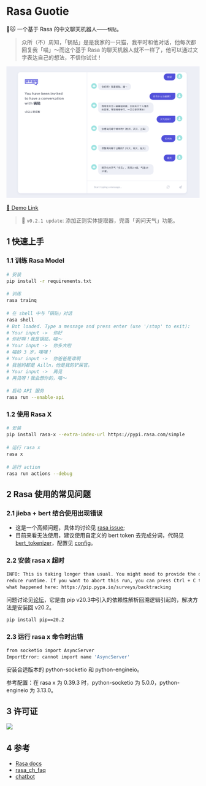 # Rasa Guotie

🤖️🐱 一个基于 Rasa 的中文聊天机器人——`锅贴`。

> 众所（不）周知，「锅贴」是是我家的一只猫，我平时和他对话，他每次都回复我「喵」～而这个基于 Rasa 的聊天机器人就不一样了，他可以通过文字表达自己的想法，不信你试试！

[![](.github/src/guotie_v0-2-1_test.png)](https://guotie.ailln.com/guest/conversations/production/12fd779ce02a45d495d85613beb3d676)

[🔗 Demo Link](https://guotie.ailln.com/guest/conversations/production/12fd779ce02a45d495d85613beb3d676)

> 🎈 `v0.2.1 update`: 添加正则实体提取器，完善「询问天气」功能。

## 1 快速上手

### 1.1 训练 Rasa Model

```bash
# 安装
pip install -r requirements.txt

# 训练
rasa trainq

# 在 shell 中与「锅贴」对话
rasa shell
# Bot loaded. Type a message and press enter (use '/stop' to exit): 
# Your input ->  你好                     
# 你好啊！我是锅贴，喵～
# Your input ->  你多大啦
# 喵龄 3 岁，嘿嘿！
# Your input ->  你爸爸是谁啊
# 我爸妈都是 Ailln，他是我的铲屎官。
# Your input ->  再见
# 再见呀！我会想你的，喵～

# 启动 API 服务
rasa run --enable-api
```

### 1.2 使用 Rasa X

```bash
# 安装
pip install rasa-x --extra-index-url https://pypi.rasa.com/simple

# 运行 rasa x
rasa x

# 运行 action
rasa run actions --debug
```

## 2 Rasa 使用的常见问题

### 2.1 jieba + bert 结合使用出现错误

- 这是一个高频问题，具体的讨论见 [rasa issue](https://github.com/RasaHQ/rasa/issues/8381);
- 目前来看无法使用，建议使用自定义的 bert token 去完成分词，代码见 [bert_tokenizer](./components/bert_tokenizer.py)，配置见 [config](config.yml)。

### 2.2 安装 rasa x 超时

```bash
INFO: This is taking longer than usual. You might need to provide the dependency resolver with stricter constraints to \
reduce runtime. If you want to abort this run, you can press Ctrl + C to do so. To improve how pip performs, tell us \
what happened here: https://pip.pypa.io/surveys/backtracking
```

问题讨论见[论坛](https://forum.rasa.com/t/pip-is-taking-longer-than-usual/39263)，它是由 pip v20.3中引入的依赖性解析回溯逻辑引起的，解决方法是安装回 v20.2。

```bash
pip install pip==20.2
```

### 2.3 运行 rasa x 命令时出错

```bash
from socketio import AsyncServer
ImportError: cannot import name 'AsyncServer'
```

安装合适版本的 python-socketio 和 python-engineio。

参考配置：在 rasa x 为 0.39.3 时，python-socketio 为 5.0.0，python-engineio 为 3.13.0。

## 3 许可证

[![](https://award.dovolopor.com?lt=License&rt=MIT&rbc=green)](./LICENSE)

## 4 参考

- [Rasa docs](https://rasa.com/docs/)
- [rasa_ch_faq](https://github.com/Dustyposa/rasa_ch_faq)
- [chatbot](https://github.com/Ailln/chatbot)

